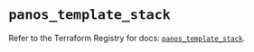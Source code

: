 # `panos_template_stack`

Refer to the Terraform Registry for docs: [`panos_template_stack`](https://registry.terraform.io/providers/paloaltonetworks/panos/2.0.5/docs/resources/template_stack).
